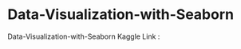 # Data-Visualization-with-Seaborn
Data-Visualization-with-Seaborn
Kaggle Link : <a href="https://www.kaggle.com/sadkoktaybicici/data-visualization-with-seaborn" target="_blank" rel="noopener noreferrer">
